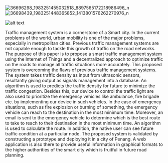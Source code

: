 ![36696298_1983251455032518_8897565172218986496_n](https://github.com/LipChuanSui/iot-smart-traffic-with-emergency/assets/56187131/ee9fb7a7-077f-4818-9fc8-62e4ab14c08d)
![36698439_1983251448365852_1413801576262270976_n](https://github.com/LipChuanSui/iot-smart-traffic-with-emergency/assets/56187131/e6a6f92d-e78a-4b2c-872c-1704f4e8ba92)

![alt text]([http://url/to/img.png](https://raw.githubusercontent.com/LipChuanSui/iot-smart-traffic-with-emergency/main/36717464_2181967598486451_2148367174312394752_n.jpg))



Traffic management system is a cornerstone of a Smart city. In the current problems of the world, urban mobility is one of the major problems, especially in metropolitan cities. Previous traffic management systems are not capable enough to tackle this growth of traffic on the road networks. The purpose of this paper is to propose a smart traffic management system using the Internet of Things and a decentralized approach to optimize traffic on the roads to manage all traffic situations more accurately. 
This proposed system is overcoming the flaws of previous traffic management systems. The system takes traffic density as input from ultrasonic sensors, resultantly giving output as signals management into a database. An algorithm is used to predicts the traffic density for future to minimize the traffic congestion. Besides this, our device to control the traffic light are also used to prioritize the emergency vehicles like ambulance, fire brigade etc. by implementing our device in such vehicles. In the case of emergency situations, such as fire explosion or burning of something, the emergency vehicle can reach to the destination in the most minimum time. 
Moreover, an email is sent to the emergency vehicle to determine which is the best route to take to reach to their destination in the most minimum time. An algorithm is used to calculate the route. In addition, the native user can see future traffic condition at a particular node. The proposed system is validated by constructing a prototype and deploying it in a city of Penang. A web application is also there to provide useful information in graphical formats to the higher authorities of the smart city which is fruitful in future road planning.
